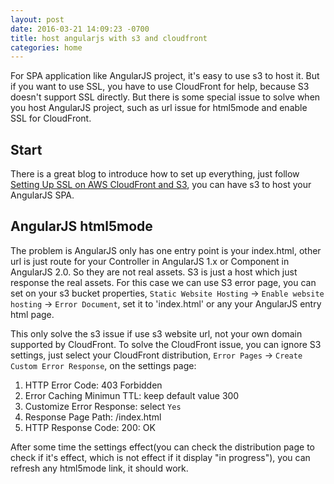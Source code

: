 ```yaml
---
layout: post
date: 2016-03-21 14:09:23 -0700
title: host angularjs with s3 and cloudfront
categories: home
---
```


For SPA application like AngularJS project, it's easy to use s3 to host it. But if you want to use SSL, you have to use CloudFront for help, because S3 doesn't support SSL directly. But there is some special issue to solve when you host AngularJS project, such as url issue for html5mode and enable SSL for CloudFront.

## Start
There is a great blog to introduce how to set up everything, just follow [Setting Up SSL on AWS CloudFront and S3](https://bryce.fisher-fleig.org/blog/setting-up-ssl-on-aws-cloudfront-and-s3/), you can have s3 to host your AngularJS SPA.

## AngularJS html5mode
The problem is AngularJS only has one entry point is your index.html, other url is just route for your Controller in AngularJS 1.x or Component in AngularJS 2.0. So they are not real assets. S3 is just a host which just response the real assets. For this case we can use S3 error page, you can set on your s3 bucket properties, `Static Website Hosting` -> `Enable website hosting` -> `Error Document`, set it to 'index.html' or any your AngularJS entry html page.

This only solve the s3 issue if use s3 website url, not your own domain supported by CloudFront. To solve the CloudFront issue, you can ignore S3 settings, just select your CloudFront distribution, `Error Pages` -> `Create Custom Error Response`, on the settings page:

1. HTTP Error Code: 403 Forbidden
2. Error Caching Minimun TTL: keep default value 300
3. Customize Error Response: select `Yes`
4. Response Page Path: /index.html
5. HTTP Response Code: 200: OK

After some time the settings effect(you can check the distribution page to check if it's effect, which is not effect if it display "in progress"), you can refresh any html5mode link, it should work.
